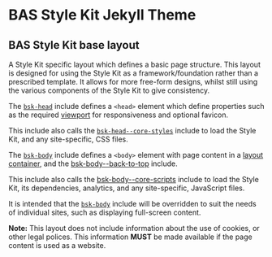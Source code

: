 # BAS Style Kit Jekyll Theme

## BAS Style Kit base layout

A Style Kit specific layout which defines a basic page structure. This layout is designed for using the Style Kit as a 
framework/foundation rather than a prescribed template. It allows for more free-form designs, whilst still using the
various components of the Style Kit to give consistency.

The [`bsk-head`](/docs/include/bsk-head.md) include defines a `<head>` element which define properties such as the
required [viewport](https://style-kit.web.bas.ac.uk/start/standards-accessibility/#responsiveness-and-mobile-first) for
responsiveness and optional favicon.

This include also calls the [`bsk-head--core-styles`](/docs/include/bsk-head--core-styles.md) include to load the Style 
Kit, and any site-specific, CSS files.

The [`bsk-body`](/docs/include/bsk-body.md) include defines a `<body>` element with page content in a 
[layout container](https://style-kit.web.bas.ac.uk/core/layout/#containers),
and the [bsk-body--back-to-top](/docs/include/bsk-body--back-to-top.md) include.

This include also calls the [bsk-body--core-scripts](/docs/include/bsk-body--core-scripts.md) include to load the Style
Kit, its dependencies, analytics, and any site-specific, JavaScript files.

It is intended that the [`bsk-body`](/docs/include/bsk-body.md) include will be overridden to suit the needs of
individual sites, such as displaying full-screen content.

**Note:** This layout does not include information about the use of cookies, or other legal polices. This information
**MUST** be made available if the page content is used as a website.
